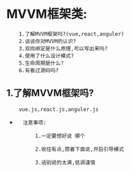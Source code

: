 #   MVVM框架类:
        1.了解MVVM框架吗?(vue,react,anguler)
        2.谈谈你对MVVM的认识?
        3.双向绑定是什么原理,可以写出来吗?
        4.使用了什么设计模式?
        5.生命周期是什么?
        6.有看过源码吗?

##  1.了解MVVM框架吗?

        vue.js,react.js,anguler.js

*       注意事项:

            1.一定要想好说 哪个

            2.收住有点,攒着下面说,开启引导模式

            3.话别说的太满,低调谨慎